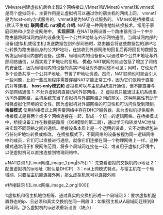 VMware创建虚拟机后会出现2个网络接口,VMnet1和VMnet8
	vmnet1和vmnet8是两个虚拟网卡，主要作用是让虚拟机可以通过你的宿主机的网线上网。
		vmnet1是为host-only方式服务的，vmnet8是为NAT方式服务的。
VMnet0是桥接模式(默认不生成)
**联网模式:**
**nat模式**
	**介绍:**
		NAT是一种网络地址转换技术，常用于家庭网络和小型企业网络中。
	**实现原理:**
		在NAT联网设置一个路由器充当一个中介
		路由器将局域网内部的设备使用一个公共IP地址与外部网络通信。当局域网内部的设备(虚拟机或宿主机)发送数据包到外部网络时，路由器会将这些数据包的源IP地址转换为路由器自身的公共IP地址，在接收到外部网络的回复后再将回复的数据包转发回局域网内部的设备。这样，局域网内的设备都可以通过单个公共IP地址与外部网络通信，从而实现了IP地址的复用。
	**优点:**
		NAT联网的优点包括了增加了网络的安全性，因为局域网内的设备的真实IP地址对外部网络不可见；同时，它也允许多个设备共享一个公共IP地址，节省了IP地址资源。然而，NAT联网也可能会引入一些问题，比如一些应用程序需要穿越NAT才能正常工作，因为它们依赖于直接的对等连接。
**host-only模式和**
	虚拟机可以与主机系统进行通信，但不能直接与外部网络通信
		1. 不允许虚拟机直接访问外部网络。
		2. 虚拟机只能通过主机系统来访问外部网络，主机系统充当了虚拟机与外部网络之间的网关。这种隔离性有助于增强虚拟化环境的安全性，因为虚拟机对外部网络的可见性和可访问性受到限制。
**桥接模式**
	使用桥接模式上网需要网络中存在DHCP服务器，且为虚拟机提供服务
	桥接模式是将两个或多个网络连接在一起，形成一个统一的逻辑网络。在桥接模式中，桥接设备工作在数据链路层（OSI模型的第二层），通过学习和转发MAC地址来实现不同网络之间的通信。桥接设备本质上是一个透明的设备，它不对数据包进行任何IP地址转换或修改。
在桥接模式下，不同网络的设备被视为同一逻辑网络中的成员，它们可以直接进行通信，就像它们连接在同一个物理网络上一样。这种模式通常用于扩展网络范围，将多个局域网连接在一起，或者用于虚拟化环境中，以便虚拟机可以直接连接到物理网络中。

#NAT联网
![[Linux网络_image_1.png|575]]
1：先查看虚拟的交换机的ip地址
2：配置虚拟机的ip地址（默认是DHCP）
3：nat上网模式特点，与宿主机在一个局域网、只要宿主机能连接外网，那么虚拟机就可以连接外网

#桥接联网
![[Linux网络_image_2.png|600]]

1:虚拟机和宿主机地位相等、通过真实的交换机形成一个局域网
2：要求虚拟机配置静态的ip、且必须和真实交换机在同一网段
3：如果宿主机从A局域网迁移到B局域网，那么虚拟机的ip必须重新设置（缺点）